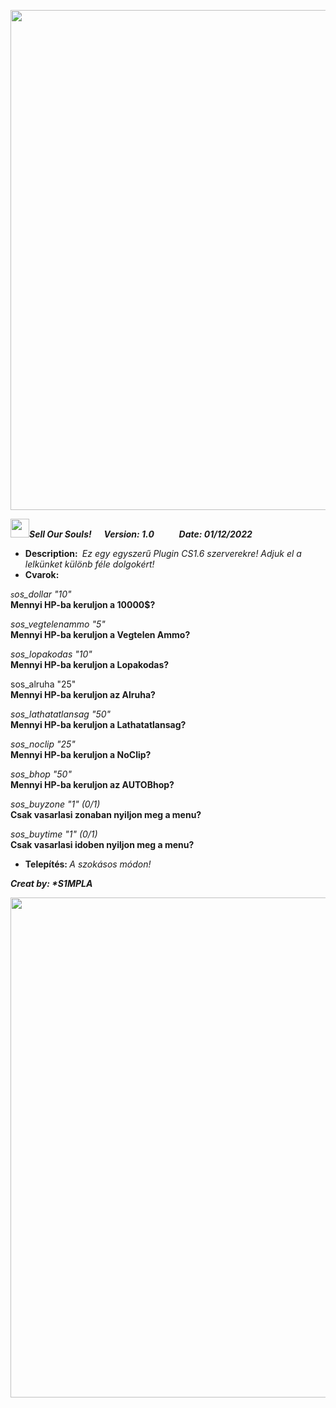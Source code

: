 <p><img src="https://i.imgur.com/4M7IWwP.gif" style="width:800px" /></p>

<p><img src="https://store-images.microsoft.com/image/apps.5776.13510798882863495.a272fbc4-ffa3-4878-9602-509559f9eaba.1537a623-da5b-4809-83fe-f50b0ab003f3?mode=scale&amp;q=90&amp;h=300&amp;w=300" style="height:30px; width:30px" /><strong><em>Sell Our Souls!&nbsp; &nbsp; &nbsp; Version: 1.0&nbsp; &nbsp; &nbsp; &nbsp; &nbsp; &nbsp; Date: 01/12/2022</em></strong></p>

<ul>
	<li><strong>Description: </strong><em>&nbsp;Ez egy egyszerű Plugin CS1.6 szerverekre! Adjuk el a lelk&uuml;nket k&uuml;l&ouml;nb f&eacute;le dolgok&eacute;rt!&nbsp;</em></li>
	<li><strong>Cvarok:&nbsp;</strong></li>
</ul>

<p><em><span style="font-size:12px">s</span>os_dollar &quot;10&quot;</em><br />
<strong>Mennyi HP-ba keruljon a 10000$?</strong></p>

<p><em>sos_vegtelenammo &quot;5&quot;</em><br />
<strong>Mennyi HP-ba keruljon a Vegtelen Ammo?</strong></p>

<p><em>sos_lopakodas &quot;10&quot;</em><br />
<strong>Mennyi HP-ba keruljon a Lopakodas?</strong></p>

<p>sos_alruha &quot;25&quot;<br />
<strong>Mennyi HP-ba keruljon az Alruha?</strong></p>

<p><em>sos_lathatatlansag &quot;50&quot;</em><br />
<strong>Mennyi HP-ba keruljon a Lathatatlansag?</strong></p>

<p><em>sos_noclip &quot;25&quot;</em><br />
<strong>Mennyi HP-ba keruljon a NoClip?</strong></p>

<p><em>sos_bhop &quot;50&quot;</em><br />
<strong>Mennyi HP-ba keruljon az AUTOBhop?</strong></p>

<p><em>sos_buyzone &quot;1&quot; (0/1)</em><br />
<strong>Csak vasarlasi zonaban nyiljon meg a menu?</strong></p>

<p><em>sos_buytime &quot;1&quot; (0/1)</em><br />
<strong>Csak vasarlasi idoben nyiljon meg a menu?</strong></p>

<ul>
	<li><strong>Telep&iacute;t&eacute;s: </strong><em>A szok&aacute;sos m&oacute;don!</em></li>
</ul>

<p><strong><em>Creat by: *S1MPLA</em></strong></p>

<p><img src="https://i.imgur.com/4M7IWwP.gif" style="width:800px" /></p>
